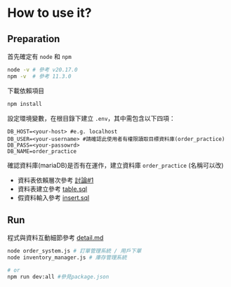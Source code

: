 # How to use it?

## Preparation

首先確定有 `node` 和 `npm` 

```bash
node -v # 參考 v20.17.0
npm -v  # 參考 11.3.0
```

下載依賴項目

```bash
npm install
```

設定環境變數，在根目錄下建立 `.env`，其中需包含以下四項：

```env
DB_HOST=<your-host> #e.g. localhost
DB_USER=<your-username> #請確認此使用者有權限讀取目標資料庫(order_practice)
DB_PASS=<your-passowrd>
DB_NAME=order_practice
```

確認資料庫(mariaDB)是否有在運作，建立資料庫 `order_practice` (名稱可以改)
- 資料表依賴層次參考 [討論#1](https://github.com/NFU-Database-Group/Order-Practice/discussions/1#discussioncomment-13127160)
- 資料表建立參考 [table.sql](../tables.sql)
- 假資料輸入參考 [insert.sql](../insert.sql)

## Run

程式與資料互動細節參考 [detail.md](./detail.md)

```bash
node order_system.js # 訂單管理系統 / 用戶下單
node inventory_manager.js # 庫存管理系統

# or
npm run dev:all #參見package.json
```
